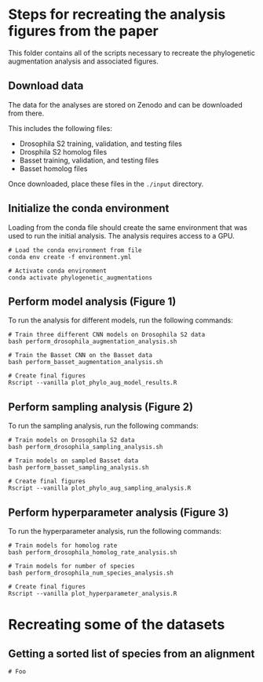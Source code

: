 # Steps for recreating the analysis figures from the paper

This folder contains all of the scripts necessary to recreate the phylogenetic augmentation analysis and associated figures.

## Download data
The data for the analyses are stored on Zenodo and can be downloaded from there.

This includes the following files:
* Drosophila S2 training, validation, and testing files
* Drosphila S2 homolog files
* Basset training, validation, and testing files
* Basset homolog files

Once downloaded, place these files in the `./input` directory.

## Initialize the conda environment
Loading from the conda file should create the same environment that was used to run the initial analysis. The analysis requires access to a GPU.

```
# Load the conda environment from file
conda env create -f environment.yml

# Activate conda environment
conda activate phylogenetic_augmentations
```


## Perform model analysis (Figure 1)

To run the analysis for different models, run the following commands:

```
# Train three different CNN models on Drosophila S2 data
bash perform_drosophila_augmentation_analysis.sh

# Train the Basset CNN on the Basset data
bash perform_basset_augmentation_analysis.sh

# Create final figures
Rscript --vanilla plot_phylo_aug_model_results.R
```

## Perform sampling analysis (Figure 2)

To run the sampling analysis, run the following commands:

```
# Train models on Drosophila S2 data
bash perform_drosophila_sampling_analysis.sh

# Train models on sampled Basset data
bash perform_basset_sampling_analysis.sh

# Create final figures
Rscript --vanilla plot_phylo_aug_sampling_analysis.R
```

## Perform hyperparameter analysis (Figure 3)

To run the hyperparameter analysis, run the following commands:

```
# Train models for homolog rate
bash perform_drosophila_homolog_rate_analysis.sh

# Train models for number of species
bash perform_drosophila_num_species_analysis.sh

# Create final figures
Rscript --vanilla plot_hyperparameter_analysis.R
```

# Recreating some of the datasets

## Getting a sorted list of species from an alignment
```
# Foo
```